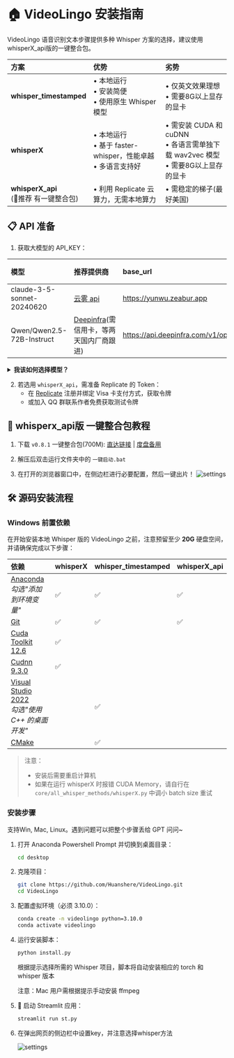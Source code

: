 # 🏠 VideoLingo 安装指南

VideoLingo 语音识别文本步骤提供多种 Whisper 方案的选择，建议使用whisperX_api版的一键整合包。

| 方案 | 优势 | 劣势 |
|:-----|:-----|:-----|
| **whisper_timestamped** | • 本地运行<br>• 安装简便<br>• 使用原生 Whisper 模型 | • 仅英文效果理想<br>• 需要8G以上显存的显卡 |
| **whisperX**  | • 本地运行<br>• 基于 faster-whisper，性能卓越<br>• 多语言支持好 | • 需安装 CUDA 和 cuDNN<br>• 各语言需单独下载 wav2vec 模型<br>• 需要8G以上显存的显卡 |
| **whisperX_api** <br> (🌟推荐 有一键整合包) | • 利用 Replicate 云算力，无需本地算力 | • 需稳定的梯子(最好美国) |

## 📋 API 准备

1. 获取大模型的 API_KEY：

| 模型 | 推荐提供商 | base_url | 价格 | 效果 |
|:-----|:---------|:---------|:-----|:---------|
| claude-3-5-sonnet-20240620 | [ 云雾 api](https://yunwu.zeabur.app/register?aff=TXMB) | https://yunwu.zeabur.app | ￥15 / 1M | 🤩 |
| Qwen/Qwen2.5-72B-Instruct | [Deepinfra](https://deepinfra.com/api-key)(需信用卡，等两天国内厂商跟进) | https://api.deepinfra.com/v1/openai | ￥3 / 1M | 😲 |

<details>
<summary><strong>我该如何选择模型？</strong></summary>
<p>默认使用Qwen2.5, 花费约 1h 视频翻译约 ￥1，Claude 3.5 效果更好，但价格更贵。</p>
</details>

2. 若选用 `whisperX_api`，需准备 Replicate 的 Token：
   - 在 [Replicate](https://replicate.com/account/api-tokens) 注册并绑定 Visa 卡支付方式，获取令牌
   - 或加入 QQ 群联系作者免费获取测试令牌

## 💾  whisperx_api版 一键整合包教程

1. 下载 `v0.8.1` 一键整合包(700M): [直达链接](https://vip.123pan.cn/1817874751/8078280) | [度盘备用](https://pan.baidu.com/s/1H_3PthZ3R3NsjS0vrymimg?pwd=ra64)

2. 解压后双击运行文件夹中的 `一键启动.bat`

3. 在打开的浏览器窗口中，在侧边栏进行必要配置，然后一键出片！
  ![settings](https://github.com/user-attachments/assets/3d99cf63-ab89-404c-ae61-5a8a3b27d840)

## 🛠️ 源码安装流程

### Windows 前置依赖

在开始安装本地 Whisper 版的 VideoLingo 之前，注意预留至少 **20G** 硬盘空间，并请确保完成以下步骤：

| 依赖 | whisperX | whisper_timestamped | whisperX_api |
|:-----|:--------------|:-------------------------|:-------------------|
| [Anaconda](https://www.anaconda.com/download/success)<br>*勾选"添加到环境变量"* | ✅ | ✅ | ✅ |
| [Git](https://git-scm.com/download/win) | ✅ | ✅ | ✅ |
| [Cuda Toolkit 12.6](https://developer.download.nvidia.com/compute/cuda/12.6.0/local_installers/cuda_12.6.0_560.76_windows.exe) | ✅ | | |
| [Cudnn 9.3.0](https://developer.download.nvidia.com/compute/cudnn/9.3.0/local_installers/cudnn_9.3.0_windows.exe) | ✅ | | |
| [Visual Studio 2022](https://visualstudio.microsoft.com/zh-hans/thank-you-downloading-visual-studio/?sku=Community&channel=Release&version=VS2022&source=VSLandingPage&cid=2030&passive=false)<br>*勾选"使用 C++ 的桌面开发"* | | ✅ | |
| [CMake](https://github.com/Kitware/CMake/releases/download/v3.30.2/cmake-3.30.2-windows-x86_64.msi) | | ✅ | |

> 注意：
> - 安装后需要重启计算机
> - 如果在运行 whisperX 时报错 CUDA Memory，请自行在 `core/all_whisper_methods/whisperX.py` 中调小 batch size 重试

### 安装步骤
支持Win, Mac, Linux。遇到问题可以把整个步骤丢给 GPT 问问~
1. 打开 Anaconda Powershell Prompt 并切换到桌面目录：
   ```bash
   cd desktop
   ```

2. 克隆项目：
   ```bash
   git clone https://github.com/Huanshere/VideoLingo.git
   cd VideoLingo
   ```

3. 配置虚拟环境（必须 3.10.0）：
   ```bash
   conda create -n videolingo python=3.10.0
   conda activate videolingo
   ```

4. 运行安装脚本：
   ```bash
   python install.py
   ```
   根据提示选择所需的 Whisper 项目，脚本将自动安装相应的 torch 和 whisper 版本

   注意：Mac 用户需根据提示手动安装 ffmpeg

5. 🎉 启动 Streamlit 应用：
   ```bash
   streamlit run st.py
   ```

6. 在弹出网页的侧边栏中设置key，并注意选择whisper方法

   ![settings](https://github.com/user-attachments/assets/3d99cf63-ab89-404c-ae61-5a8a3b27d840)
